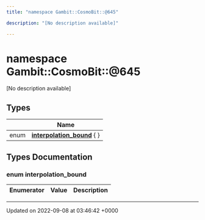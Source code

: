 ```yaml
---
title: "namespace Gambit::CosmoBit::@645"

description: "[No description available]"

---
```


# namespace Gambit::CosmoBit::@645

[No description available]

## Types

|                | Name           |
| -------------- | -------------- |
| enum| **[interpolation_bound](/documentation/code/namespaces/namespacegambit_1_1cosmobit_1_1_0d645/#enum-interpolation-bound)** { } |

## Types Documentation

### enum interpolation_bound

| Enumerator | Value | Description |
| ---------- | ----- | ----------- |









-------------------------------

Updated on 2022-09-08 at 03:46:42 +0000